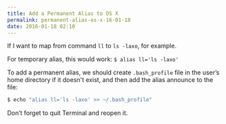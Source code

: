 ```yaml
---
title: Add a Permanent Alias to OS X
permalink: permanent-alias-os-x-16-01-18
date: 2016-01-18 02:10
---
```


If I want to map from command `ll` to `ls -laxo`, for example.

For temporary alias, this would work: `$ alias ll='ls -laxo'`

To add a permanent alias, we should create `.bash_profile` file in the user’s home directory if it doesn't exist, and then add the alias announce to the file:  

```bash
$ echo "alias ll='ls -laxo' >> ~/.bash_profile"
```

Don’t forget to quit Terminal and reopen it.
